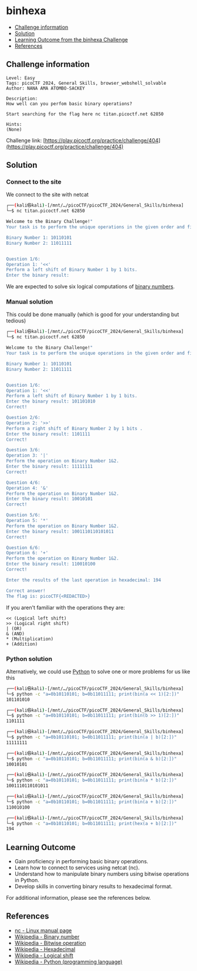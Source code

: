 # binhexa

- [Challenge information](#challenge-information)
- [Solution](#solution)
- [Learning Outcome from the binhexa Challenge](#learning-outcome)
- [References](#references)

## Challenge information
```
Level: Easy
Tags: picoCTF 2024, General Skills, browser_webshell_solvable
Author: NANA AMA ATOMBO-SACKEY

Description:
How well can you perfom basic binary operations?

Start searching for the flag here nc titan.picoctf.net 62850

Hints:
(None)
```
Challenge link: [https://play.picoctf.org/practice/challenge/404](https://play.picoctf.org/practice/challenge/404)

## Solution

### Connect to the site

We connect to the site with netcat
```bash
┌──(kali㉿kali)-[/mnt/…/picoCTF/picoCTF_2024/General_Skills/binhexa]
└─$ nc titan.picoctf.net 62850

Welcome to the Binary Challenge!"
Your task is to perform the unique operations in the given order and find the final result in hexadecimal that yields the flag.

Binary Number 1: 10110101
Binary Number 2: 11011111


Question 1/6:
Operation 1: '<<'
Perform a left shift of Binary Number 1 by 1 bits.
Enter the binary result: 
```
We are expected to solve six logical computations of [binary numbers](https://en.wikipedia.org/wiki/Binary_number).  

### Manual solution

This could be done manually (which is good for your understanding but tedious)
```bash
┌──(kali㉿kali)-[/mnt/…/picoCTF/picoCTF_2024/General_Skills/binhexa]
└─$ nc titan.picoctf.net 62850

Welcome to the Binary Challenge!"
Your task is to perform the unique operations in the given order and find the final result in hexadecimal that yields the flag.

Binary Number 1: 10110101
Binary Number 2: 11011111


Question 1/6:
Operation 1: '<<'
Perform a left shift of Binary Number 1 by 1 bits.
Enter the binary result: 101101010
Correct!

Question 2/6:
Operation 2: '>>'
Perform a right shift of Binary Number 2 by 1 bits .
Enter the binary result: 1101111
Correct!

Question 3/6:
Operation 3: '|'
Perform the operation on Binary Number 1&2.
Enter the binary result: 11111111
Correct!

Question 4/6:
Operation 4: '&'
Perform the operation on Binary Number 1&2.
Enter the binary result: 10010101
Correct!

Question 5/6:
Operation 5: '*'
Perform the operation on Binary Number 1&2.
Enter the binary result: 1001110110101011
Correct!

Question 6/6:
Operation 6: '+'
Perform the operation on Binary Number 1&2.
Enter the binary result: 110010100
Correct!

Enter the results of the last operation in hexadecimal: 194

Correct answer!
The flag is: picoCTF{<REDACTED>}
```
If you aren't familiar with the operations they are:
```
<< (Logical left shift)
>> (Logical right shift)
| (OR)
& (AND)
* (Multiplication)
+ (Addition)
```

### Python solution 

Alternatively, we could use [Python](https://en.wikipedia.org/wiki/Python_(programming_language)) to solve one or more problems for us like this
```bash
┌──(kali㉿kali)-[/mnt/…/picoCTF/picoCTF_2024/General_Skills/binhexa]
└─$ python -c "a=0b10110101; b=0b11011111; print(bin(a << 1)[2:])"
101101010

┌──(kali㉿kali)-[/mnt/…/picoCTF/picoCTF_2024/General_Skills/binhexa]
└─$ python -c "a=0b10110101; b=0b11011111; print(bin(b >> 1)[2:])"
1101111

┌──(kali㉿kali)-[/mnt/…/picoCTF/picoCTF_2024/General_Skills/binhexa]
└─$ python -c "a=0b10110101; b=0b11011111; print(bin(a | b)[2:])" 
11111111

┌──(kali㉿kali)-[/mnt/…/picoCTF/picoCTF_2024/General_Skills/binhexa]
└─$ python -c "a=0b10110101; b=0b11011111; print(bin(a & b)[2:])"
10010101

┌──(kali㉿kali)-[/mnt/…/picoCTF/picoCTF_2024/General_Skills/binhexa]
└─$ python -c "a=0b10110101; b=0b11011111; print(bin(a * b)[2:])"
1001110110101011

┌──(kali㉿kali)-[/mnt/…/picoCTF/picoCTF_2024/General_Skills/binhexa]
└─$ python -c "a=0b10110101; b=0b11011111; print(bin(a + b)[2:])"
110010100

┌──(kali㉿kali)-[/mnt/…/picoCTF/picoCTF_2024/General_Skills/binhexa]
└─$ python -c "a=0b10110101; b=0b11011111; print(hex(a + b)[2:])"
194
```
 ## Learning Outcome

- Gain proficiency in performing basic binary operations.
- Learn how to connect to services using netcat (nc).
- Understand how to manipulate binary numbers using bitwise operations in Python.
- Develop skills in converting binary results to hexadecimal format.


For additional information, please see the references below.

## References

- [nc - Linux manual page](https://linux.die.net/man/1/nc)
- [Wikipedia - Binary number](https://en.wikipedia.org/wiki/Binary_number)
- [Wikipedia - Bitwise operation](https://en.wikipedia.org/wiki/Bitwise_operation)
- [Wikipedia - Hexadecimal](https://en.wikipedia.org/wiki/Hexadecimal)
- [Wikipedia - Logical shift](https://en.wikipedia.org/wiki/Logical_shift)
- [Wikipedia - Python (programming language)](https://en.wikipedia.org/wiki/Python_(programming_language))